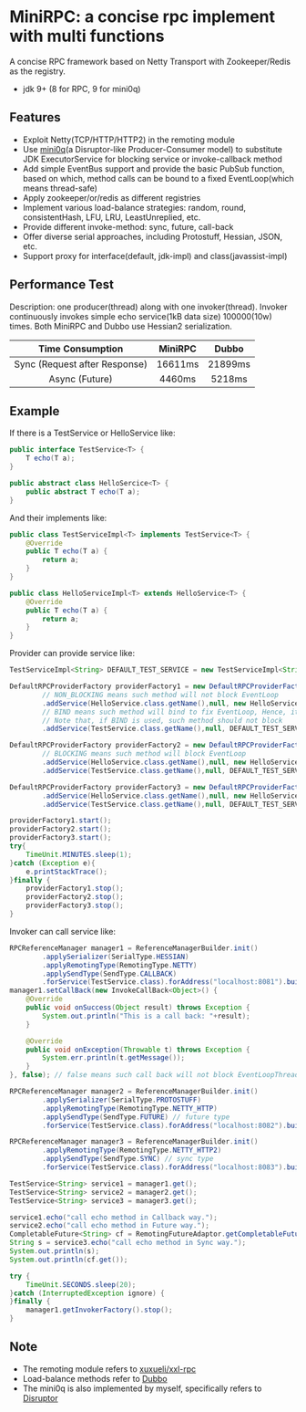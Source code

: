 # MiniRPC: a concise rpc implement with multi functions  

A concise RPC framework based on Netty Transport with Zookeeper/Redis as the registry.

- jdk 9+ (8 for RPC, 9 for mini0q)  

## Features  

- Exploit Netty(TCP/HTTP/HTTP2) in the remoting module  
- Use [mini0q](https://github.com/chorifa/mini0q)(a Disruptor-like Producer-Consumer model) to substitute JDK ExecutorService for blocking service or invoke-callback method  
- Add simple EventBus support and provide the basic PubSub function, based on which, method calls can be bound to a fixed EventLoop(which means thread-safe)  
- Apply zookeeper/or/redis as different registries  
- Implement various load-balance strategies: random, round, consistentHash, LFU, LRU, LeastUnreplied, etc.  
- Provide different invoke-method: sync, future, call-back  
- Offer diverse serial approaches, including Protostuff, Hessian, JSON, etc.  
- Support proxy for interface(default, jdk-impl) and class(javassist-impl)

## Performance Test  

Description: one producer(thread) along with one invoker(thread). Invoker continuously invokes simple echo service(1kB data size) 100000(10w) times. Both MiniRPC and Dubbo use Hessian2 serialization.

| **Time Consumption** | **MiniRPC** | **Dubbo** |
|:------------------------------:|:-----------:|:---------:|
| Sync \(Request after Response\) | 16611ms     | 21899ms   |
| Async \(Future\)               | 4460ms      | 5218ms    |

## Example

If there is a TestService or HelloService like:  

``` java
public interface TestService<T> {
    T echo(T a);
}

public abstract class HelloSercice<T> {
    public abstract T echo(T a);
}
```

And their implements like:

``` java
public class TestServiceImpl<T> implements TestService<T> {
    @Override
    public T echo(T a) {
        return a;
    }
}

public class HelloServiceImpl<T> extends HelloService<T> {
    @Override
    public T echo(T a) {
        return a;
    }
}
```

Provider can provide service like:

``` java
TestServiceImpl<String> DEFAULT_TEST_SERVICE = new TestServiceImpl<String>();

DefaultRPCProviderFactory providerFactory1 = new DefaultRPCProviderFactory().init(RemotingType.NETTY, 8081)
        // NON_BLOCKING means such method will not block EventLoop
        .addService(HelloService.class.getName(),null, new HelloServiceImpl<Integer>(), ServiceCtl.NON_BLOCKING)
        // BIND means such method will bind to fix EventLoop, Hence, it is thread-safe
        // Note that, if BIND is used, such method should not block
        .addService(TestService.class.getName(),null, DEFAULT_TEST_SERVICE, ServiceCtl.BIND);

DefaultRPCProviderFactory providerFactory2 = new DefaultRPCProviderFactory().init(RemotingType.NETTY_HTTP, 8082)
        // BLOCKING means such method will block EventLoop
        .addService(HelloService.class.getName(),null, new HelloServiceImpl<Integer>(), ServiceCtl.BLOCKING)
        .addService(TestService.class.getName(),null, DEFAULT_TEST_SERVICE);

DefaultRPCProviderFactory providerFactory3 = new DefaultRPCProviderFactory().init(RemotingType.NETTY_HTTP2, 8083)
        .addService(HelloService.class.getName(),null, new HelloServiceImpl<Integer>(), ServiceCtl.NON_BLOCKING)
        .addService(TestService.class.getName(),null, DEFAULT_TEST_SERVICE);

providerFactory1.start();
providerFactory2.start();
providerFactory3.start();
try{
    TimeUnit.MINUTES.sleep(1);
}catch (Exception e){
    e.printStackTrace();
}finally {
    providerFactory1.stop();
    providerFactory2.stop();
    providerFactory3.stop();
}
```

Invoker can call service like:

``` java
RPCReferenceManager manager1 = ReferenceManagerBuilder.init()
        .applySerializer(SerialType.HESSIAN)
        .applyRemotingType(RemotingType.NETTY)
        .applySendType(SendType.CALLBACK)
        .forService(TestService.class).forAddress("localhost:8081").build();
manager1.setCallBack(new InvokeCallBack<Object>() {
    @Override
    public void onSuccess(Object result) throws Exception {
        System.out.println("This is a call back: "+result);
    }

    @Override
    public void onException(Throwable t) throws Exception {
        System.err.println(t.getMessage());
    }
}, false); // false means such call back will not block EventLoopThread

RPCReferenceManager manager2 = ReferenceManagerBuilder.init()
        .applySerializer(SerialType.PROTOSTUFF)
        .applyRemotingType(RemotingType.NETTY_HTTP)
        .applySendType(SendType.FUTURE) // future type
        .forService(TestService.class).forAddress("localhost:8082").build();

RPCReferenceManager manager3 = ReferenceManagerBuilder.init()
        .applyRemotingType(RemotingType.NETTY_HTTP2)
        .applySendType(SendType.SYNC) // sync type
        .forService(TestService.class).forAddress("localhost:8083").build();

TestService<String> service1 = manager1.get();
TestService<String> service2 = manager2.get();
TestService<String> service3 = manager3.get();

service1.echo("call echo method in Callback way.");
service2.echo("call echo method in Future way.");
CompletableFuture<String> cf = RemotingFutureAdaptor.getCompletableFuture(); // get future
String s = service3.echo("call echo method in Sync way.");
System.out.println(s);
System.out.println(cf.get());

try {
    TimeUnit.SECONDS.sleep(20);
}catch (InterruptedException ignore) {
}finally {
    manager1.getInvokerFactory().stop();
}
```

## Note  

- The remoting module refers to [xuxueli/xxl-rpc](https://github.com/xuxueli/xxl-rpc)  
- Load-balance methods refer to [Dubbo](https://github.com/apache/dubbo)  
- The mini0q is also implemented by myself, specifically refers to [Disruptor](https://github.com/LMAX-Exchange/disruptor)